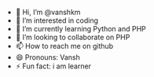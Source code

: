 - 👋 Hi, I’m @vanshkm
- 👀 I’m interested in coding
- 🌱 I’m currently learning Python and PHP
- 💞️ I’m looking to collaborate on PHP
- 📫 How to reach me on github
- 😄 Pronouns: Vansh
- ⚡ Fun fact: i am learner

<!---
vanshkm/vanshkm is a ✨ special ✨ repository because its `README.md` (this file) appears on your GitHub profile.
You can click the Preview link to take a look at your changes.
--->
